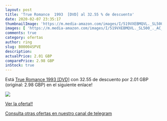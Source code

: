 ```yaml
---
layout: post
title: 'True Romance  1993  [DVD] al 32.55 % de descuento'
date: 2020-02-07 23:35:17
thumbnailImage: 'https://m.media-amazon.com/images/I/519VXEBMQVL._SL500_._AC_._SL200_.jpg'
images: [ 'https://m.media-amazon.com/images/I/519VXEBMQVL._SL500_._AC_._SL200_.jpg' ]
comments: true
category: ofertas
author: ring
slug: B00004SPVE
description:
actualPrice: 2.01 GBP
comparePrice: 2.98 GBP
inStock: true
---
```


Está [True Romance  1993  [DVD]](https://www.amazon.com/dp/B00004SPVE/?tag=redken08-20) con 32.55 de descuento por 2.01 GBP (original: 2.98 GBP) en el siguiente enlace!

[![](https://m.media-amazon.com/images/I/519VXEBMQVL._SL500_._AC_._SL200_.jpg)](https://www.amazon.com/dp/B00004SPVE/?tag=redken08-20)

[Ver la oferta!!](https://www.amazon.com/dp/B00004SPVE/?tag=redken08-20)

[Consulta otras ofertas en nuestro canal de telegram](https://t.me/s/ofertas25)
